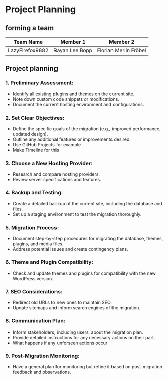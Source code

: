 # Project Planning

## forming a team
| Team Name       | Member 1       | Member 2              |
|-----------------|----------------|-----------------------|
| LazyFirefox9882 | Rayan Lee Bopp | Florian Merlin Fröbel |

## Project planning

### 1. Preliminary Assessment:
- Identify all existing plugins and themes on the current site.
- Note down custom code snippets or modifications.
- Document the current hosting environment and configurations.

### 2. Set Clear Objectives:
- Define the specific goals of the migration (e.g., improved performance, updated design).
- Outline any additional features or improvements desired.
- Use GitHub Projects for example
- Make Timeline for this

### 3. Choose a New Hosting Provider:
- Research and compare hosting providers.
- Review server specifications and features.

### 4. Backup and Testing:
- Create a detailed backup of the current site, including the database and files.
- Set up a staging environment to test the migration thoroughly.

### 5. Migration Process:
- Document step-by-step procedures for migrating the database, themes, plugins, and media files.
- Address potential issues and create contingency plans.

### 6. Theme and Plugin Compatibility:
- Check and update themes and plugins for compatibility with the new WordPress version.

### 7. SEO Considerations:
- Redirect old URLs to new ones to maintain SEO.
- Update sitemaps and inform search engines of the migration.

### 8. Communication Plan:
- Inform stakeholders, including users, about the migration plan.
- Provide detailed instructions for any necessary actions on their part.
- What happens if any unforseen actions occur

### 9. Post-Migration Monitoring:
- Have a general plan for monitoring but refine it based on post-migration feedback and observations.
